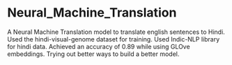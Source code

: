 # Neural_Machine_Translation

A Neural Machine Translation model to translate english sentences to Hindi. Used the hindi-visual-genome
dataset for training. Used Indic-NLP library for hindi data. Achieved an accuracy of 0.89 while using GLOve embeddings. Trying out better ways to build a better model.
